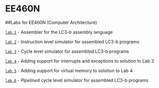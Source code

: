 # EE460N

##Labs for EE460N (Computer Architecture)

[`lab 1`](https://github.com/sidharthNair/EE460N/tree/main/lab1) - Assembler for the LC3-b assembly language

[`lab 2`](https://github.com/sidharthNair/EE460N/tree/main/lab2) - Instruction level simulator for assembled LC3-b programs

[`lab 3`](https://github.com/sidharthNair/EE460N/tree/main/lab3) - Cycle level simulator for assembled LC3-b programs

[`lab 4`](https://github.com/sidharthNair/EE460N/tree/main/lab4) - Adding support for interrupts and exceptions to solution to Lab 3

[`lab 5`](https://github.com/sidharthNair/EE460N/tree/main/lab5) - Adding support for virtual memory to solution to Lab 4

[`lab 6`](https://github.com/sidharthNair/EE460N/tree/main/lab6) - _Pipelined_ cycle level simulator for assembled LC3-b programs
